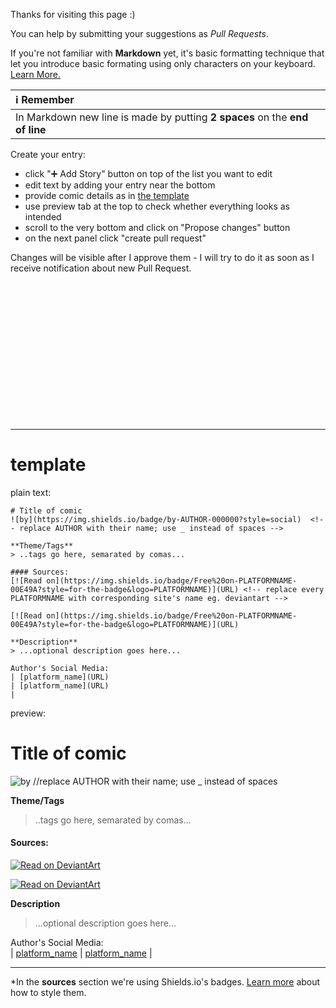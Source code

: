 Thanks for visiting this page :)

You can help by submitting your suggestions as *Pull Requests*. 

If you're not familiar with **Markdown** yet, it's basic formatting technique that let you introduce basic formating using only characters on your keyboard. [Learn More.](https://www.markdownguide.org/basic-syntax/)

| ℹ️ Remember |  
|:-----------------------|  
| In Markdown new line is made by putting **2 spaces** on the **end of line** |

Create your entry:
+ click "➕ Add Story" button on top of the list you want to edit
+ edit text by adding your entry near the bottom
+ provide comic details as in [the template](#template)
+ use preview tab at the top to check whether everything looks as intended
+ scroll to the very bottom and click on "Propose changes" button
+ on the next panel click "create pull request"

Changes will be visible after I approve them - I will try to do it as soon as I receive notification about new Pull Request.  

<br/><br/><br/><br/><br/><br/><br/><br/><br/><br/><br/><br/><br/>

---

# template

plain text:
```
# Title of comic
![by](https://img.shields.io/badge/by-AUTHOR-000000?style=social)  <!-- replace AUTHOR with their name; use _ instead of spaces -->

**Theme/Tags**  
> ..tags go here, semarated by comas...

#### Sources: 
[![Read on](https://img.shields.io/badge/Free%20on-PLATFORMNAME-00E49A?style=for-the-badge&logo=PLATFORMNAME)](URL) <!-- replace every PLATFORMNAME with corresponding site's name eg. deviantart -->

[![Read on](https://img.shields.io/badge/Free%20on-PLATFORMNAME-00E49A?style=for-the-badge&logo=PLATFORMNAME)](URL)

**Description**  
> ...optional description goes here...

Author's Social Media:  
| [platform_name](URL) 
| [platform_name](URL) 
|

```

preview:
# Title of comic
![by](https://img.shields.io/badge/by-AUTHOR-000000?style=social)  //replace AUTHOR with their name; use _ instead of spaces

**Theme/Tags**  
> ..tags go here, semarated by comas...

#### Sources: 
[![Read on DeviantArt](https://img.shields.io/badge/Free%20on-DeviantArt-00E49A?style=for-the-badge&logo=deviantart)](https://www.deviantart.com/stereoscopecomics/gallery/64781889/black-label-chapter-1)

[![Read on DeviantArt](https://img.shields.io/badge/Free%20on-DeviantArt-00E49A?style=for-the-badge&logo=deviantart)](https://www.deviantart.com/stereoscopecomics/gallery/64781889/black-label-chapter-1)

**Description**  
> ...optional description goes here...

Author's Social Media:  
| [platform_name](URL) 
| [platform_name](URL) 
| 


---

*In the **sources** section we're using Shields.io's badges. [Learn more](https://shields.io/) about how to style them.